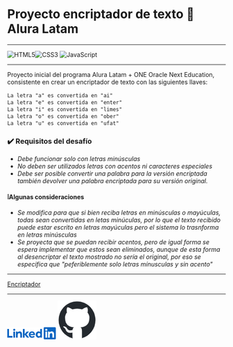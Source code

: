 # Proyecto encriptador de texto 🔏 Alura Latam

___
![HTML5](https://img.shields.io/badge/html5-%23E34F26.svg?style=for-the-badge&logo=html5&logoColor=white)![CSS3](https://img.shields.io/badge/css3-%231572B6.svg?style=for-the-badge&logo=css3&logoColor=white) ![JavaScript](https://img.shields.io/badge/javascript-%23323330.svg?style=for-the-badge&logo=javascript&logoColor=%23F7DF1E)
___
Proyecto inicial del programa Alura Latam + ONE Oracle Next Education, consistente en crear un encriptador de texto con las siguientes llaves: 
~~~
La letra "a" es convertida en "ai"
La letra "e" es convertida en "enter"
La letra "i" es convertida en "limes"
La letra "o" es convertida en "ober"
La letra "u" es convertida en "ufat"
~~~
### ✔️ Requisitos del desafío 

* _Debe funcionar solo con letras minúsculas_
* _No deben ser utilizados letras con acentos ni caracteres especiales_
* _Debe ser posible convertir una palabra para la versión encriptada también devolver una palabra encriptada para su versión original._

#### ❕Algunas consideraciones
* _Se modifica para que si bien reciba letras en minúsculas o mayúculas, todas sean convertidas en letas minúculas, por lo que el texto recibido puede estar escrito en letras mayúculas pero el sistema lo trasnforma en letras minúsculas_
* _Se proyecta que se puedan recibir acentos, pero de igual forma se espera implementar que estos sean eliminados, aunque de esta forma al desencriptar el texto mostrado no sería el original, por eso se especifica que "peferiblemente solo letras mínusculas y sin acento"_

---
[Encriptador](https://arleytaborda.github.io/Challenge-1/)

---
[![](img/LinkedIn-Blue.png)](https://www.linkedin.com/in/arleyyamidtaborda/)
[![](img/GitHub.png)](https://github.com/ArleyTaborda)